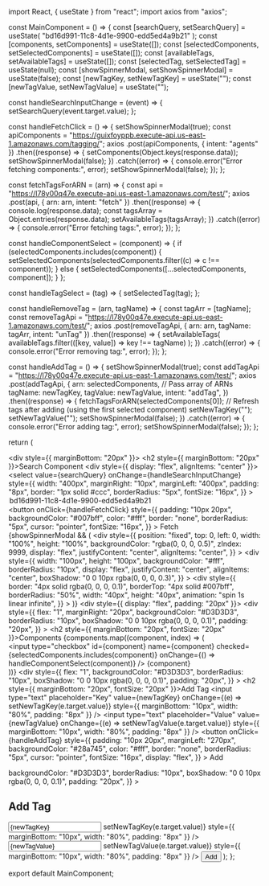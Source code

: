 import React, { useState } from "react";
import axios from "axios";

const MainComponent = () => {
  const [searchQuery, setSearchQuery] = useState(
    "bd16d991-11c8-4d1e-9900-edd5ed4a9b21"
  );
  const [components, setComponents] = useState([]);
  const [selectedComponents, setSelectedComponents] = useState([]);
  const [availableTags, setAvailableTags] = useState([]);
  const [selectedTag, setSelectedTag] = useState(null);
  const [showSpinnerModal, setShowSpinnerModal] = useState(false);
  const [newTagKey, setNewTagKey] = useState("");
  const [newTagValue, setNewTagValue] = useState("");

  const handleSearchInputChange = (event) => {
    setSearchQuery(event.target.value);
  };

  const handleFetchClick = () => {
    setShowSpinnerModal(true);
    const apiComponents =
      "https://guixfoyppb.execute-api.us-east-1.amazonaws.com/tagging/";
    axios
      .post(apiComponents, { intent: "agents" })
      .then((response) => {
        setComponents(Object.keys(response.data));
        setShowSpinnerModal(false);
      })
      .catch((error) => {
        console.error("Error fetching components:", error);
        setShowSpinnerModal(false);
      });
  };

  const fetchTagsForARN = (arn) => {
    const api = "https://l78y00q47e.execute-api.us-east-1.amazonaws.com/test/";
    axios
      .post(api, { arn: arn, intent: "fetch" })
      .then((response) => {
        console.log(response.data);
        const tagsArray = Object.entries(response.data);
        setAvailableTags(tagsArray);
      })
      .catch((error) => {
        console.error("Error fetching tags:", error);
      });
  };

  const handleComponentSelect = (component) => {
    if (selectedComponents.includes(component)) {
      setSelectedComponents(selectedComponents.filter((c) => c !== component));
    } else {
      setSelectedComponents([...selectedComponents, component]);
    }
  };

  const handleTagSelect = (tag) => {
    setSelectedTag(tag);
  };

  const handleRemoveTag = (arn, tagName) => {
    const tagArr = [tagName];
    const removeTagApi =
      "https://l78y00q47e.execute-api.us-east-1.amazonaws.com/test/";
    axios
      .post(removeTagApi, { arn: arn, tagName: tagArr, intent: "unTag" })
      .then((response) => {
        setAvailableTags(
          availableTags.filter(([key, value]) => key !== tagName)
        );
      })
      .catch((error) => {
        console.error("Error removing tag:", error);
      });
  };

  const handleAddTag = () => {
    setShowSpinnerModal(true);
    const addTagApi =
      "https://l78y00q47e.execute-api.us-east-1.amazonaws.com/test/";
    axios
      .post(addTagApi, {
        arn: selectedComponents, // Pass array of ARNs
        tagName: newTagKey,
        tagValue: newTagValue,
        intent: "addTag",
      })
      .then((response) => {
        fetchTagsForARN(selectedComponents[0]); // Refresh tags after adding (using the first selected component)
        setNewTagKey("");
        setNewTagValue("");
        setShowSpinnerModal(false);
      })
      .catch((error) => {
        console.error("Error adding tag:", error);
        setShowSpinnerModal(false);
      });
  };

  return (
    <div>
      <div style={{ marginBottom: "20px" }}>
        <h2 style={{ marginBottom: "20px" }}>Search Component</h2>
        <div style={{ display: "flex", alignItems: "center" }}>
          <select
            value={searchQuery}
            onChange={handleSearchInputChange}
            style={{
              width: "400px",
              marginRight: "10px",
              marginLeft: "400px",
              padding: "8px",
              border: "1px solid #ccc",
              borderRadius: "5px",
              fontSize: "16px",
            }}
          >
            <option value="bd16d991-11c8-4d1e-9900-edd5ed4a9b21">
              bd16d991-11c8-4d1e-9900-edd5ed4a9b21
            </option>
          </select>
          <button
            onClick={handleFetchClick}
            style={{
              padding: "10px 20px",
              backgroundColor: "#007bff",
              color: "#fff",
              border: "none",
              borderRadius: "5px",
              cursor: "pointer",
              fontSize: "16px",
            }}
          >
            Fetch
          </button>
        </div>
      </div>
      {showSpinnerModal && (
        <div
          style={{
            position: "fixed",
            top: 0,
            left: 0,
            width: "100%",
            height: "100%",
            backgroundColor: "rgba(0, 0, 0, 0.5)",
            zIndex: 9999,
            display: "flex",
            justifyContent: "center",
            alignItems: "center",
          }}
        >
          <div
            style={{
              width: "100px",
              height: "100px",
              backgroundColor: "#fff",
              borderRadius: "10px",
              display: "flex",
              justifyContent: "center",
              alignItems: "center",
              boxShadow: "0 0 10px rgba(0, 0, 0, 0.3)",
            }}
          >
            <div
              style={{
                border: "4px solid rgba(0, 0, 0, 0.1)",
                borderTop: "4px solid #007bff",
                borderRadius: "50%",
                width: "40px",
                height: "40px",
                animation: "spin 1s linear infinite",
              }}
            ></div>
          </div>
        </div>
      )}
      <div style={{ display: "flex", padding: "20px" }}>
        <div
          style={{
            flex: "1",
            marginRight: "20px",
            backgroundColor: "#D3D3D3",
            borderRadius: "10px",
            boxShadow: "0 0 10px rgba(0, 0, 0, 0.1)",
            padding: "20px",
          }}
        >
          <h2 style={{ marginBottom: "20px", fontSize: "20px" }}>Components</h2>
          {components.map((component, index) => (
            <div key={index}>
              <input
                type="checkbox"
                id={component}
                name={component}
                checked={selectedComponents.includes(component)}
                onChange={() => handleComponentSelect(component)}
              />
              <label htmlFor={component}>{component}</label>
            </div>
          ))}
        </div>
        <div
          style={{
            flex: "1",
        backgroundColor: "#D3D3D3",
        borderRadius: "10px",
        boxShadow: "0 0 10px rgba(0, 0, 0, 0.1)",
        padding: "20px",
      }}
    >
      <h2 style={{ marginBottom: "20px", fontSize: "20px" }}>Add Tag</h2>
      <input
        type="text"
        placeholder="Key"
        value={newTagKey}
        onChange={(e) => setNewTagKey(e.target.value)}
        style={{ marginBottom: "10px", width: "80%", padding: "8px" }}
      />
      <input
        type="text"
        placeholder="Value"
        value={newTagValue}
        onChange={(e) => setNewTagValue(e.target.value)}
        style={{ marginBottom: "10px", width: "80%", padding: "8px" }}
      />
      <button
        onClick={handleAddTag}
        style={{
          padding: "10px 20px",
          marginLeft: "270px",
          backgroundColor: "#28a745",
          color: "#fff",
          border: "none",
          borderRadius: "5px",
          cursor: "pointer",
          fontSize: "16px",
          display: "flex",
        }}
      >
        Add
      </button>
    </div>
  </div>
</div>
            backgroundColor: "#D3D3D3",
            borderRadius: "10px",
            boxShadow: "0 0 10px rgba(0, 0, 0, 0.1)",
            padding: "20px",
          }}
        >
          <h2 style={{ marginBottom: "20px", fontSize: "20px" }}>Add Tag</h2>
          <input
            type="text"
            placeholder="Key"
            value={newTagKey}
            onChange={(e) => setNewTagKey(e.target.value)}
            style={{ marginBottom: "10px", width: "80%", padding: "8px" }}
          />
          <input
            type="text"
            placeholder="Value"
            value={newTagValue}
            onChange={(e) => setNewTagValue(e.target.value)}
            style={{ marginBottom: "10px", width: "80%", padding: "8px" }}
          />
          <button
            onClick={handleAddTag}
            style={{
              padding: "10px 20px",
              marginLeft: "270px",
              backgroundColor: "#28a745",
              color: "#fff",
              border: "none",
              borderRadius: "5px",
              cursor: "pointer",
              fontSize: "16px",
              display: "flex",
            }}
          >
            Add
          </button>
        </div>
      </div>
    </div>
  );
};

export default MainComponent;
```


